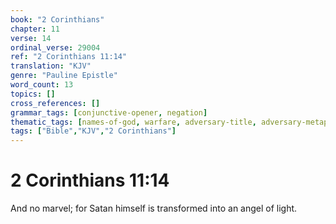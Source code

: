 ```yaml
---
book: "2 Corinthians"
chapter: 11
verse: 14
ordinal_verse: 29004
ref: "2 Corinthians 11:14"
translation: "KJV"
genre: "Pauline Epistle"
word_count: 13
topics: []
cross_references: []
grammar_tags: [conjunctive-opener, negation]
thematic_tags: [names-of-god, warfare, adversary-title, adversary-metaphor, adversary]
tags: ["Bible","KJV","2 Corinthians"]
---
```


# 2 Corinthians 11:14

And no marvel; for Satan himself is transformed into an angel of light.
